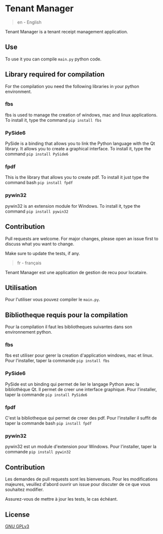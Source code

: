 # Tenant Manager
> en - English

Tenant Manager is a tenant receipt management application.

## Use

To use it you can compile ```main.py``` python code.

## Library required for compilation

For the compilation you need the following libraries in your python environment.
### fbs
fbs is used to manage the creation of windows, mac and linux applications. To install it, type the command ```pip install fbs```
### PySide6
PySide is a binding that allows you to link the Python language with the Qt library. It allows you to create a graphical interface.
To install it, type the command ```pip install PySide6```

### fpdf
This is the library that allows you to create pdf. To install it just type the command bash
```pip install fpdf```

### pywin32
pywin32 is an extension module for Windows. To install it, type the command ```pip install pywin32```

## Contribution
Pull requests are welcome. For major changes, please open an issue first to discuss what you want to change.

Make sure to update the tests, if any.
> fr - français

Tenant Manager est une application de gestion de recu pour locataire.

## Utilisation

Pour l'utiliser vous pouvez compiler le ```main.py```.

## Bibliotheque requis pour la compilation

Pour la compilation il faut les bibliotheques suivantes dans son environnement python.
### fbs
fbs est utiliser pour gerer la creation d'application windows, mac et linux. Pour l'installer, taper la commande ```pip install fbs``` 
### PySide6
PySide est un binding qui permet de lier le langage Python avec la bibliothèque Qt. Il permet de creer une interface graphique.
Pour l'installer, taper la commande ```pip install PySide6```

### fpdf
C'est la bibliotheque qui permet de creer des pdf. Pour l'installer il suffit de taper la commande bash 
```pip install fpdf```

### pywin32
pywin32 est un module d'extension pour Windows. Pour l'installer, taper la commande ```pip install pywin32```

## Contribution
Les demandes de pull requests sont les bienvenues. Pour les modifications majeures, veuillez d'abord ouvrir un issue pour discuter de ce que vous souhaitez modifier.

Assurez-vous de mettre à jour les tests, le cas échéant.
## License
[GNU GPLv3](https://choosealicense.com/licenses/gpl-3.0/)